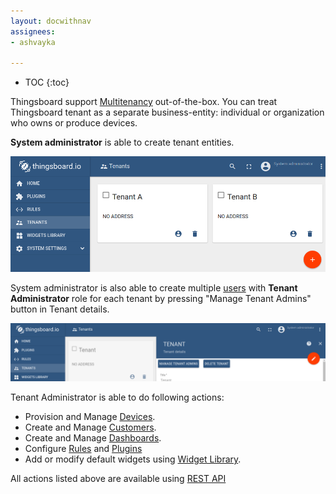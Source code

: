 ```yaml
---
layout: docwithnav
assignees:
- ashvayka

---
```


* TOC
{:toc}

Thingsboard support [Multitenancy](https://en.wikipedia.org/wiki/Multitenancy) out-of-the-box. 
You can treat Thingsboard tenant as a separate business-entity: individual or organization who owns or produce devices.

**System administrator** is able to create tenant entities.

![image](/images/user-guide/ui/tenants.png)

System administrator is also able to create multiple [users](/docs/user-guide/ui/users) with **Tenant Administrator** role for each tenant by pressing "Manage Tenant Admins" button in Tenant details.
 
![image](/images/user-guide/ui/manage-tenant-admins.png) 
 
Tenant Administrator is able to do following actions:
 
 - Provision and Manage [Devices](/docs/user-guide/ui/devices).
 - Create and Manage [Customers](/docs/user-guide/ui/customers).
 - Create and Manage [Dashboards](/docs/user-guide/ui/dashboards).
 - Configure [Rules](/docs/user-guide/ui/rules) and [Plugins](/docs/user-guide/ui/plugins)
 - Add or modify default widgets using [Widget Library](/docs/user-guide/ui/widget-library).
 
 All actions listed above are available using [REST API](/docs/reference/rest-api/)